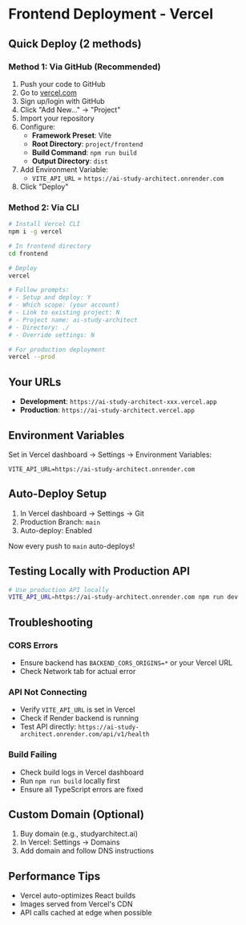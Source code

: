 # Frontend Deployment - Vercel

## Quick Deploy (2 methods)

### Method 1: Via GitHub (Recommended)
1. Push your code to GitHub
2. Go to [vercel.com](https://vercel.com)
3. Sign up/login with GitHub
4. Click "Add New..." → "Project"
5. Import your repository
6. Configure:
   - **Framework Preset**: Vite
   - **Root Directory**: `project/frontend`
   - **Build Command**: `npm run build`
   - **Output Directory**: `dist`
7. Add Environment Variable:
   - `VITE_API_URL` = `https://ai-study-architect.onrender.com`
8. Click "Deploy"

### Method 2: Via CLI
```bash
# Install Vercel CLI
npm i -g vercel

# In frontend directory
cd frontend

# Deploy
vercel

# Follow prompts:
# - Setup and deploy: Y
# - Which scope: (your account)
# - Link to existing project: N
# - Project name: ai-study-architect
# - Directory: ./
# - Override settings: N

# For production deployment
vercel --prod
```

## Your URLs
- **Development**: `https://ai-study-architect-xxx.vercel.app`
- **Production**: `https://ai-study-architect.vercel.app`

## Environment Variables
Set in Vercel dashboard → Settings → Environment Variables:
```
VITE_API_URL=https://ai-study-architect.onrender.com
```

## Auto-Deploy Setup
1. In Vercel dashboard → Settings → Git
2. Production Branch: `main`
3. Auto-deploy: Enabled

Now every push to `main` auto-deploys!

## Testing Locally with Production API
```bash
# Use production API locally
VITE_API_URL=https://ai-study-architect.onrender.com npm run dev
```

## Troubleshooting

### CORS Errors
- Ensure backend has `BACKEND_CORS_ORIGINS=*` or your Vercel URL
- Check Network tab for actual error

### API Not Connecting
- Verify `VITE_API_URL` is set in Vercel
- Check if Render backend is running
- Test API directly: `https://ai-study-architect.onrender.com/api/v1/health`

### Build Failing
- Check build logs in Vercel dashboard
- Run `npm run build` locally first
- Ensure all TypeScript errors are fixed

## Custom Domain (Optional)
1. Buy domain (e.g., studyarchitect.ai)
2. In Vercel: Settings → Domains
3. Add domain and follow DNS instructions

## Performance Tips
- Vercel auto-optimizes React builds
- Images served from Vercel's CDN
- API calls cached at edge when possible